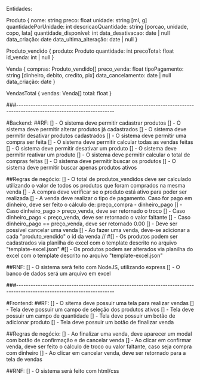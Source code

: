 Entidades:

Produto {
  nome: string
  preco: float
  unidade: string [ml, g]
  quantidadePorUnidade: int
  descricaoQuantidade: string [porcao, unidade, copo, lata]
  quantidade_disponível: int
  data_desativacao: date | null
  data_criação: date
  data_ultima_alteração: date | null
}

Produto_vendido {
  produto: Produto
  quantidade: int
  precoTotal: float
  id_venda: int | null
}

Venda {
  compras: Produto_vendido[]
  preco_venda: float
  tipoPagamento: string [dinheiro, debito, credito, pix]
  data_cancelamento: date | null
  data_criação: date
}

VendasTotal {
  vendas: Venda[]
  total: float
}

###-----------------------------------------------------------------------------------------------------------------------

#Backend:
##RF:
[] - O sistema deve permitir cadastrar produtos
[] - O sistema deve permitir alterar produtos já cadastrados
[] - O sistema deve permitir desativar produtos cadastrados
[] - O sistema deve permitir uma compra ser feita
[] - O sistema deve permitir calcular todas as vendas feitas
[] - O sistema deve permitir desativar um produto
[] - O sistema deve permitir reativar um produto
[] - O sistema deve permitir calcular o total de compras feitas
[] - O sistema deve permitir buscar os produtos
[] - O sistema deve permitir buscar apenas produtos ativos

##Regras de negócio:
[] - O total de produtos_vendidos deve ser calculado utilizando o valor de todos os produtos que foram comprados na mesma venda
[] - A compra deve verificar se o produto está ativo para poder ser realizada
[] - A venda deve realizar o tipo de pagamento. Caso for pago em dinheiro, deve ser feito o cálculo de: preço_compra - dinheiro_pago
  [] - Caso dinheiro_pago > preço_venda, deve ser retornado o troco
  [] - Caso dinheiro_pago < preço_venda, deve ser retornado o valor faltante
  [] - Caso dinheiro_pago == preço_venda, deve ser retornado 0.00
[] - Deve ser possível cancelar uma venda
[] - Ao fazer uma venda, deve-se adicionar a cada "produto_vendido" o id da venda
//
#[] - Os produtos podem ser cadastrados via planilha do excel com o template descrito no arquivo "template-excel.json"
#[] - Os produtos podem ser alterados via planilha do excel com o template descrito no arquivo "template-excel.json"

##RNF:
[] - O sistema será feito com NodeJS, utilizando express
[] - O banco de dados será um arquivo em excel

###-----------------------------------------------------------------------------------------------------------------------

#Frontend:
##RF:
[] - O sitema deve possuir uma tela para realizar vendas
  [] - Tela deve possuir um campo de seleção dos produtos ativos
  [] - Tela deve possuir um campo de quantidade
  [] - Tela deve possuir um botão de adicionar produto
  [] - Tela deve possuir um botão de finalizar venda

##Regras de negócio:
[] - Ao finalizar uma venda, deve aparecer um modal com botão de confirmação e de cancelar venda
[] - Ao clicar em confirmar venda, deve ser feito o cálculo de troco ou valor faltante, caso seja compra com dinheiro
[] - Ao clicar em cancelar venda, deve ser retornado para a tela de vendas

##RNF:
[] - O sistema será feito com html/css